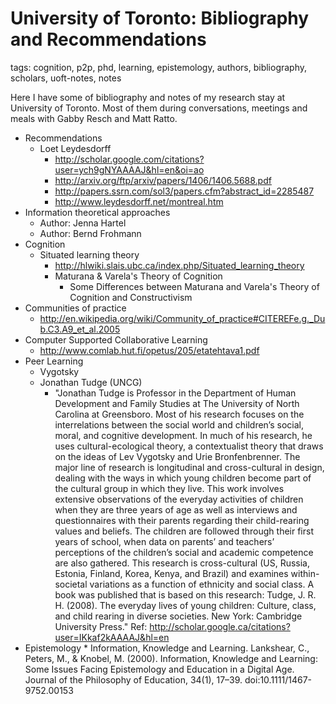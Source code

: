 # University of Toronto: Bibliography and Recommendations

tags: cognition, p2p,  phd, learning, epistemology, authors, bibliography, scholars, uoft-notes, notes

 Here I have some of bibliography and notes of my research stay at University of Toronto. Most of them during conversations, meetings and meals with Gabby Resch and Matt Ratto.

  * Recommendations
    * Loet Leydesdorff
      * http://scholar.google.com/citations?user=ych9gNYAAAAJ&hl=en&oi=ao
      * http://arxiv.org/ftp/arxiv/papers/1406/1406.5688.pdf
      * http://papers.ssrn.com/sol3/papers.cfm?abstract_id=2285487
      * http://www.leydesdorff.net/montreal.htm
  * Information theoretical approaches
    * Author: Jenna Hartel
    * Author: Bernd Frohmann 
  * Cognition
    * Situated learning theory
      * http://hlwiki.slais.ubc.ca/index.php/Situated_learning_theory
      * Maturana & Varela's Theory of Cognition
        * Some Differences between Maturana and Varela's Theory of Cognition and Constructivism
  * Communities of practice
    * http://en.wikipedia.org/wiki/Community_of_practice#CITEREFe.g._Dub.C3.A9_et_al.2005
  * Computer Supported Collaborative Learning
    * http://www.comlab.hut.fi/opetus/205/etatehtava1.pdf
  * Peer Learning
    * Vygotsky
    * Jonathan Tudge (UNCG)
      * "Jonathan Tudge is Professor in the Department of Human Development and Family Studies at The University of North Carolina at Greensboro. Most of his research focuses on the interrelations between the social world and children’s social, moral, and cognitive development. In much of his research, he uses cultural-ecological theory, a contextualist theory that draws on the ideas of Lev Vygotsky and Urie Bronfenbrenner. The major line of research is longitudinal and cross-cultural in design, dealing with the ways in which young children become part of the cultural group in which they live. This work involves extensive observations of the everyday activities of children when they are three years of age as well as interviews and questionnaires with their parents regarding their child-rearing values and beliefs. The children are followed through their first years of school, when data on parents’ and teachers’ perceptions of the children’s social and academic competence are also gathered. This research is cross-cultural (US, Russia, Estonia, Finland, Korea, Kenya, and Brazil) and examines within-societal variations as a function of ethnicity and social class. A book was published that is based on this research: Tudge, J. R. H. (2008). The everyday lives of young children: Culture, class, and child rearing in diverse societies. New York: Cambridge University Press." Ref: http://scholar.google.ca/citations?user=IKkaf2kAAAAJ&hl=en
* Epistemology
      * Information, Knowledge and Learning. Lankshear, C., Peters, M., & Knobel, M. (2000). Information, Knowledge and Learning: Some Issues Facing Epistemology and Education in a Digital Age. Journal of the Philosophy of Education, 34(1), 17–39. doi:10.1111/1467-9752.00153
